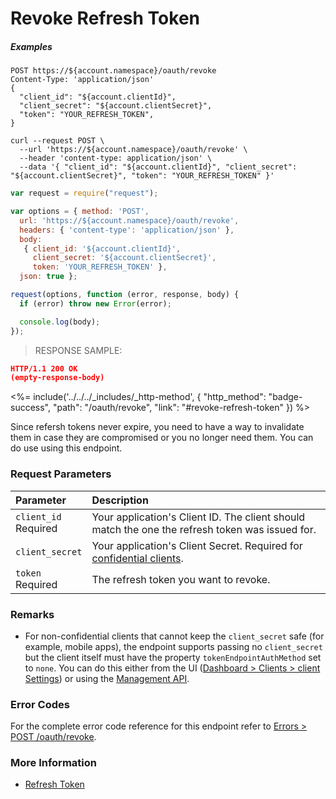 # Revoke Refresh Token

<h5 class="code-snippet-title">Examples</h5>

```http
POST https://${account.namespace}/oauth/revoke
Content-Type: 'application/json'
{
  "client_id": "${account.clientId}",
  "client_secret": "${account.clientSecret}",
  "token": "YOUR_REFRESH_TOKEN",
}
```

```shell
curl --request POST \
  --url 'https://${account.namespace}/oauth/revoke' \
  --header 'content-type: application/json' \
  --data '{ "client_id": "${account.clientId}", "client_secret": "${account.clientSecret}", "token": "YOUR_REFRESH_TOKEN" }'
```

```javascript
var request = require("request");

var options = { method: 'POST',
  url: 'https://${account.namespace}/oauth/revoke',
  headers: { 'content-type': 'application/json' },
  body: 
   { client_id: '${account.clientId}',
     client_secret: '${account.clientSecret}',
     token: 'YOUR_REFRESH_TOKEN' },
  json: true };

request(options, function (error, response, body) {
  if (error) throw new Error(error);

  console.log(body);
});
```

> RESPONSE SAMPLE:

```JSON
HTTP/1.1 200 OK
(empty-response-body)
```

<%= include('../../../_includes/_http-method', {
  "http_method": "badge-success",
  "path": "/oauth/revoke",
  "link": "#revoke-refresh-token"
}) %>

Since refersh tokens never expire, you need to have a way to invalidate them in case they are compromised or you no longer need them. You can do use using this endpoint.

### Request Parameters

| Parameter        | Description |
|:-----------------|:------------|
| `client_id` <br/><span class="label label-danger">Required</span> | Your application's Client ID. The client should match the one the refresh token was issued for. |
| `client_secret` | Your application's Client Secret. Required for [confidential clients](/clients/client-types#confidential-clients). |
| `token` <br/><span class="label label-danger">Required</span> | The refresh token you want to revoke. |

### Remarks

- For non-confidential clients that cannot keep the `client_secret` safe (for example, mobile apps), the endpoint supports passing no `client_secret` but the client itself must have the property `tokenEndpointAuthMethod` set to `none`. You can do this either from the UI ([Dashboard > Clients > client Settings](${manage_url}/#/clients/${account.clientId}/settings)) or using the [Management API](/api/management/v2#!/Clients/patch_clients_by_id).

### Error Codes

For the complete error code reference for this endpoint refer to [Errors > POST /oauth/revoke](#post-oauth-revoke).

### More Information

- [Refresh Token](/tokens/refresh-token)
